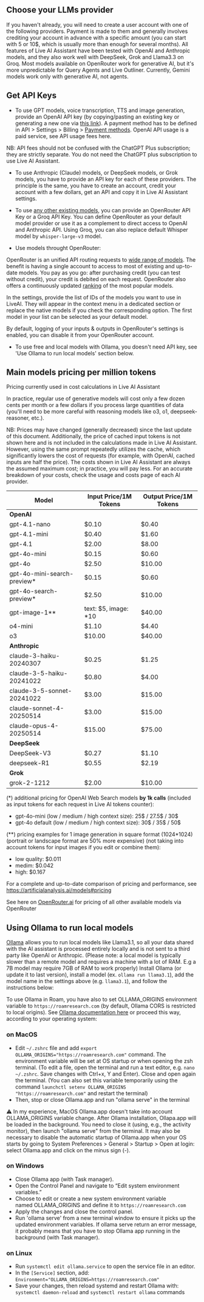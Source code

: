 ## Choose your LLMs provider

If you haven't already, you will need to create a user account with one of the following providers. Payment is made to them and generally involves crediting your account in advance with a specific amount (you can start with 5 or 10$, which is usually more than enough for several months).
All features of Live AI Assistant have been tested with OpenAI and Anthropic models, and they also work well with DeepSeek, Grok and Llama3.3 on Groq. Most models available on OpenRouter work for generative AI, but it's more unpredictable for Query Agents and Live Outliner. Currently, Gemini models work only with generative AI, not agents.

## Get API Keys

- To use GPT models, voice transcription, TTS and image generation, provide an OpenAI API key (by copying/pasting an existing key or generating a new one via [this link](https://platform.openai.com/api-keys)). A payment method has to be defined in API > Settings > Billing > [Payment methods](https://platform.openai.com/account/billing/payment-methods). OpenAI API usage is a paid service, see API usage fees here.

NB: API fees should not be confused with the ChatGPT Plus subscription; they are strictly separate. You do not need the ChatGPT plus subscription to use Live AI Assistant.

- To use Anthropic (Claude) models, or DeepSeek models, or Grok models, you have to provide an API key for each of these providers. The principle is the same, you have to create an account, credit your account with a few dollars, get an API and copy it in Live AI Assistant settings.

- To use [any other existing models](https://openrouter.ai/docs#models), you can provide an OpenRouter API Key or a Groq API Key. You can define OpenRouter as your default model provider or use it as a complement to direct access to OpenAI and Anthropic API. Using Groq, you can also replace default Whisper model by `whisper-large-v3` model.

- Use models throught OpenRouter:

OpenRouter is an unified API routing requests to [wide range of models](https://openrouter.ai/docs#models). The benefit is having a single account to access to most of existing and up-to-date models. You pay as you go: after purchasing credit (you can test without credit), your credit is debited on each request. OpenRouter also offers a continuously updated [ranking](https://openrouter.ai/rankings) of the most popular models.

In the settings, provide the list of IDs of the models you want to use in LiveAI. They will appear in the context menu in a dedicated section or replace the native models if you check the corresponding option. The first model in your list can be selected as your default model.

By default, logging of your inputs & outputs in OpenRouter's settings is enabled, you can disable it from your OpenRouter account.

- To use free and local models with Ollama, you doesn't need API key, see 'Use Ollama to run local models' section below.

## Main models pricing per million tokens

Pricing currently used in cost calculations in Live AI Assistant

In practice, regular use of generative models will cost only a few dozen cents per month or a few dollars if you process large quantities of data (you'll need to be more careful with reasoning models like o3, o1, deepseek-reasoner, etc.).

NB: Prices may have changed (generally decreased) since the last update of this document. Additionally, the price of cached input tokens is not shown here and is not included in the calculations made in Live AI Assistant. However, using the same prompt repeatedly utilizes the cache, which significantly lowers the cost of requests (for example, with OpenAI, cached inputs are half the price). The costs shown in Live AI Assistant are always the assumed maximum cost; in practice, you will pay less. For an accurate breakdown of your costs, check the usage and costs page of each AI provider.

| **Model**                    | **Input** Price/1M Tokens | **Output** Price/1M Tokens |
| ---------------------------- | ------------------------- | -------------------------- |
| **OpenAI**                   |                           |                            |
| gpt-4.1-nano                 | $0.10                     | $0.40                      |
| gpt-4.1-mini                 | $0.40                     | $1.60                      |
| gpt-4.1                      | $2.00                     | $8.00                      |
| gpt-4o-mini                  | $0.15                     | $0.60                      |
| gpt-4o                       | $2.50                     | $10.00                     |
| gpt-4o-mini-search-preview\* | $0.15                     | $0.60                      |
| gpt-4o-search-preview\*      | $2.50                     | $10.00                     |
| gpt-image-1\*\*              | text: $5, image: \*10     | $40.00                     |
| o4-mini                      | $1.10                     | $4.40                      |
| o3                           | $10.00                    | $40.00                     |
| **Anthropic**                |                           |                            |
| claude-3-haiku-20240307      | $0.25                     | $1.25                      |
| claude-3-5-haiku-20241022    | $0.80                     | $4.00                      |
| claude-3-5-sonnet-20241022   | $3.00                     | $15.00                     |
| claude-sonnet-4-20250514     | $3.00                     | $15.00                     |
| claude-opus-4-20250514       | $15.00                    | $75.00                     |
| **DeepSeek**                 |                           |                            |
| DeepSeek-V3                  | $0.27                     | $1.10                      |
| deepseek-R1                  | $0.55                     | $2.19                      |
| **Grok**                     |                           |                            |
| grok-2-1212                  | $2.00                     | $10.00                     |

(\*) additional pricing for OpenAI Web Search models **by 1k calls** (included as input tokens for each request in Live AI tokens counter):

- gpt-4o-mini (low / medium / high context size): 25$ / 27.5$ / 30$
- gpt-4o default (low / medium / high context size): 30$ / 35$ / 50$

(\*\*) pricing examples for 1 image generation in square format (1024\*1024) (portrait or landscape format are 50% more expensive) (not taking into account tokens for input images if you edit or combine them):

- low quality: $0.011
- medim: $0.042
- high: $0.167

For a complete and up-to-date comparison of pricing and performance, see https://artificialanalysis.ai/models#pricing

See here on [OpenRouter.ai](https://openrouter.ai/models?order=pricing-low-to-high) for pricing of all other available models via OpenRouter

## Using Ollama to run local models

[Ollama](https://ollama.com/) allows you to run local models like Llama3.1, so all your data shared with the AI assistant is processed entirely locally and is not sent to a third party like OpenAI or Anthropic. (Please note: a local model is typically slower than a remote model and requires a machine with a lot of RAM. E.g a 7B model may require 7GB of RAM to work properly)
Install Ollama (or update it to last version), install a model (ex. `ollama run llama3.1`), add the model name in the settings above (e.g. `llama3.1`), and follow the instructions below:

To use Ollama in Roam, you have also to set OLLAMA_ORIGINS environment variable to `https://roamresearch.com` (by default, Ollama CORS is restricted to local origins). See [Ollama documentation here](https://github.com/ollama/ollama/blob/main/docs/faq.md#how-do-i-configure-ollama-server) or proceed this way, according to your operating system:

### on MacOS

- Edit `~/.zshrc` file and add `export OLLAMA_ORIGINS="https://roamresearch.com"` command. The environment variable will be set at OS startup or when opening the zsh terminal. (To edit a file, open the terminal and run a text editor, e.g. `nano ~/.zshrc`. Save changes with Ctrl+x, Y and Enter). Close and open again the terminal. (You can also set this variable temporarily using the command `launchctl setenv OLLAMA_ORIGINS "https://roamresearch.com"` and restart the terminal)
- Then, stop or close Ollama.app and run "ollama serve" in the terminal

⚠️ In my experience, MacOS Ollama.app doesn't take into account OLLAMA_ORIGINS variable change. After Ollama installation, Ollapa.app will be loaded in the background. You need to close it (using, e.g., the activity monitor), then launch "ollama serve" from the terminal. It may also be necessary to disable the automatic startup of Ollama.app when your OS starts by going to System Preferences > General > Startup > Open at login: select Ollama.app and click on the minus sign (-).

### on Windows

- Close Ollama app (with Task manager).
- Open the Control Panel and navigate to “Edit system environment variables.”
- Choose to edit or create a new system environment variable named OLLAMA_ORIGINS and define it to `https://roamresearch.com`
- Apply the changes and close the control panel.
- Run 'ollama serve' from a new terminal window to ensure it picks up the updated environment variables. If ollama serve return an error message, it probably means that you have to stop Ollama app running in the background (with Task manager).

### on Linux

- Run `systemctl edit ollama.service` to open the service file in an editor.
- In the `[Service]` section, add: `Environment="OLLAMA_ORIGINS=https://roamresearch.com"`
- Save your changes, then reload systemd and restart Ollama with: `systemctl daemon-reload` and `systemctl restart ollama` commands
